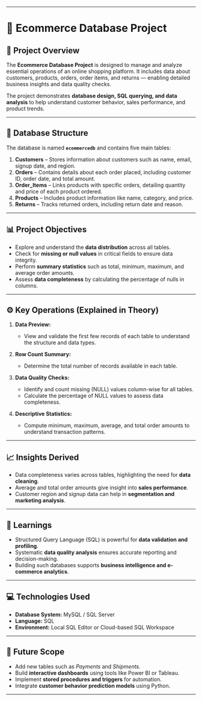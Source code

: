 
---

# 🛒 Ecommerce Database Project

## 📘 Project Overview

The **Ecommerce Database Project** is designed to manage and analyze essential operations of an online shopping platform.
It includes data about customers, products, orders, order items, and returns — enabling detailed business insights and data quality checks.

The project demonstrates **database design, SQL querying, and data analysis** to help understand customer behavior, sales performance, and product trends.

---

## 🧩 Database Structure

The database is named **`ecommercedb`** and contains five main tables:

1. **Customers** – Stores information about customers such as name, email, signup date, and region.
2. **Orders** – Contains details about each order placed, including customer ID, order date, and total amount.
3. **Order_Items** – Links products with specific orders, detailing quantity and price of each product ordered.
4. **Products** – Includes product information like name, category, and price.
5. **Returns** – Tracks returned orders, including return date and reason.

---

## 📊 Project Objectives

* Explore and understand the **data distribution** across all tables.
* Check for **missing or null values** in critical fields to ensure data integrity.
* Perform **summary statistics** such as total, minimum, maximum, and average order amounts.
* Assess **data completeness** by calculating the percentage of nulls in columns.

---

## ⚙️ Key Operations (Explained in Theory)

1. **Data Preview:**

   * View and validate the first few records of each table to understand the structure and data types.

2. **Row Count Summary:**

   * Determine the total number of records available in each table.

3. **Data Quality Checks:**

   * Identify and count missing (NULL) values column-wise for all tables.
   * Calculate the percentage of NULL values to assess data completeness.

4. **Descriptive Statistics:**

   * Compute minimum, maximum, average, and total order amounts to understand transaction patterns.

---

## 📈 Insights Derived

* Data completeness varies across tables, highlighting the need for **data cleaning**.
* Average and total order amounts give insight into **sales performance**.
* Customer region and signup data can help in **segmentation and marketing analysis**.

---

## 🧠 Learnings

* Structured Query Language (SQL) is powerful for **data validation and profiling**.
* Systematic **data quality analysis** ensures accurate reporting and decision-making.
* Building such databases supports **business intelligence and e-commerce analytics**.

---

## 💻 Technologies Used

* **Database System:** MySQL / SQL Server
* **Language:** SQL
* **Environment:** Local SQL Editor or Cloud-based SQL Workspace

---

## 🚀 Future Scope

* Add new tables such as *Payments* and *Shipments*.
* Build **interactive dashboards** using tools like Power BI or Tableau.
* Implement **stored procedures and triggers** for automation.
* Integrate **customer behavior prediction models** using Python.

---

